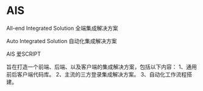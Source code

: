 AIS
===

All-end Integrated Solution
全端集成解决方案

Auto Integrated Solution
自动化集成解决方案

AIS
爱SCRIPT

旨在打造一个前端、后端、以及客户端的集成解决方案，包括以下内容：
1、通用前后客户端代码库。
2、主流的三方登录集成解决方案。
3、自动化工作流程搭建。

